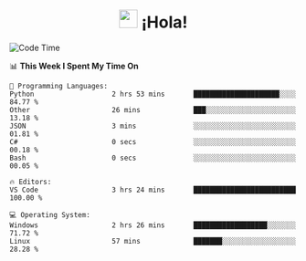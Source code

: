 <div align="center"><h1><img src="https://github.com/blackcater/blackcater/raw/main/images/Hi.gif" height="32"/> ¡Hola!</h1>
</div>

<!--START_SECTION:waka-->
![Code Time](http://img.shields.io/badge/Code%20Time-649%20hrs%208%20mins-blue)

📊 **This Week I Spent My Time On** 

```text
💬 Programming Languages: 
Python                   2 hrs 53 mins       █████████████████████░░░░   84.77 % 
Other                    26 mins             ███░░░░░░░░░░░░░░░░░░░░░░   13.18 % 
JSON                     3 mins              ░░░░░░░░░░░░░░░░░░░░░░░░░   01.81 % 
C#                       0 secs              ░░░░░░░░░░░░░░░░░░░░░░░░░   00.18 % 
Bash                     0 secs              ░░░░░░░░░░░░░░░░░░░░░░░░░   00.05 % 

🔥 Editors: 
VS Code                  3 hrs 24 mins       █████████████████████████   100.00 % 

💻 Operating System: 
Windows                  2 hrs 26 mins       ██████████████████░░░░░░░   71.72 % 
Linux                    57 mins             ███████░░░░░░░░░░░░░░░░░░   28.28 % 
```


<!--END_SECTION:waka-->